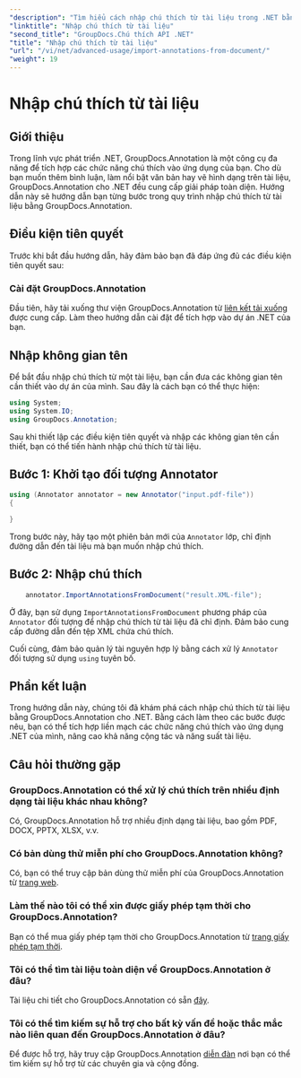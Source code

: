 ```yaml
---
"description": "Tìm hiểu cách nhập chú thích từ tài liệu trong .NET bằng GroupDocs.Annotation. Làm theo hướng dẫn từng bước của chúng tôi để tích hợp liền mạch."
"linktitle": "Nhập chú thích từ tài liệu"
"second_title": "GroupDocs.Chú thích API .NET"
"title": "Nhập chú thích từ tài liệu"
"url": "/vi/net/advanced-usage/import-annotations-from-document/"
"weight": 19
---
```


# Nhập chú thích từ tài liệu

## Giới thiệu
Trong lĩnh vực phát triển .NET, GroupDocs.Annotation là một công cụ đa năng để tích hợp các chức năng chú thích vào ứng dụng của bạn. Cho dù bạn muốn thêm bình luận, làm nổi bật văn bản hay vẽ hình dạng trên tài liệu, GroupDocs.Annotation cho .NET đều cung cấp giải pháp toàn diện. Hướng dẫn này sẽ hướng dẫn bạn từng bước trong quy trình nhập chú thích từ tài liệu bằng GroupDocs.Annotation.
## Điều kiện tiên quyết
Trước khi bắt đầu hướng dẫn, hãy đảm bảo bạn đã đáp ứng đủ các điều kiện tiên quyết sau:
### Cài đặt GroupDocs.Annotation
Đầu tiên, hãy tải xuống thư viện GroupDocs.Annotation từ [liên kết tải xuống](https://releases.groupdocs.com/annotation/net/) được cung cấp. Làm theo hướng dẫn cài đặt để tích hợp vào dự án .NET của bạn.

## Nhập không gian tên
Để bắt đầu nhập chú thích từ một tài liệu, bạn cần đưa các không gian tên cần thiết vào dự án của mình. Sau đây là cách bạn có thể thực hiện:

```csharp
using System;
using System.IO;
using GroupDocs.Annotation;
```

Sau khi thiết lập các điều kiện tiên quyết và nhập các không gian tên cần thiết, bạn có thể tiến hành nhập chú thích từ tài liệu.
## Bước 1: Khởi tạo đối tượng Annotator
```csharp
using (Annotator annotator = new Annotator("input.pdf-file"))
{

}
```
Trong bước này, hãy tạo một phiên bản mới của `Annotator` lớp, chỉ định đường dẫn đến tài liệu mà bạn muốn nhập chú thích.
## Bước 2: Nhập chú thích
```csharp
	annotator.ImportAnnotationsFromDocument("result.XML-file");
```
Ở đây, bạn sử dụng `ImportAnnotationsFromDocument` phương pháp của `Annotator` đối tượng để nhập chú thích từ tài liệu đã chỉ định. Đảm bảo cung cấp đường dẫn đến tệp XML chứa chú thích.

Cuối cùng, đảm bảo quản lý tài nguyên hợp lý bằng cách xử lý `Annotator` đối tượng sử dụng `using` tuyên bố.

## Phần kết luận
Trong hướng dẫn này, chúng tôi đã khám phá cách nhập chú thích từ tài liệu bằng GroupDocs.Annotation cho .NET. Bằng cách làm theo các bước được nêu, bạn có thể tích hợp liền mạch các chức năng chú thích vào ứng dụng .NET của mình, nâng cao khả năng cộng tác và năng suất tài liệu.
## Câu hỏi thường gặp
### GroupDocs.Annotation có thể xử lý chú thích trên nhiều định dạng tài liệu khác nhau không?
Có, GroupDocs.Annotation hỗ trợ nhiều định dạng tài liệu, bao gồm PDF, DOCX, PPTX, XLSX, v.v.
### Có bản dùng thử miễn phí cho GroupDocs.Annotation không?
Có, bạn có thể truy cập bản dùng thử miễn phí của GroupDocs.Annotation từ [trang web](https://releases.groupdocs.com/).
### Làm thế nào tôi có thể xin được giấy phép tạm thời cho GroupDocs.Annotation?
Bạn có thể mua giấy phép tạm thời cho GroupDocs.Annotation từ [trang giấy phép tạm thời](https://purchase.groupdocs.com/temporary-license/).
### Tôi có thể tìm tài liệu toàn diện về GroupDocs.Annotation ở đâu?
Tài liệu chi tiết cho GroupDocs.Annotation có sẵn [đây](https://tutorials.groupdocs.com/annotation/net/).
### Tôi có thể tìm kiếm sự hỗ trợ cho bất kỳ vấn đề hoặc thắc mắc nào liên quan đến GroupDocs.Annotation ở đâu?
Để được hỗ trợ, hãy truy cập GroupDocs.Annotation [diễn đàn](https://forum.groupdocs.com/c/annotation/10) nơi bạn có thể tìm kiếm sự hỗ trợ từ các chuyên gia và cộng đồng.